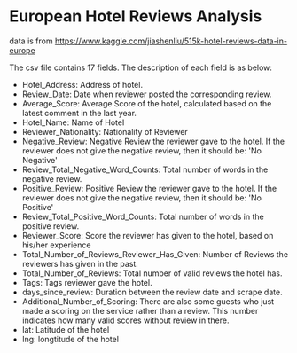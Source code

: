 # European Hotel Reviews Analysis
data is from https://www.kaggle.com/jiashenliu/515k-hotel-reviews-data-in-europe

The csv file contains 17 fields. The description of each field is as below:

- Hotel_Address: Address of hotel.
- Review_Date: Date when reviewer posted the corresponding review.
- Average_Score: Average Score of the hotel, calculated based on the latest comment in the last year.
- Hotel_Name: Name of Hotel
- Reviewer_Nationality: Nationality of Reviewer
- Negative_Review: Negative Review the reviewer gave to the hotel. If the reviewer does not give the negative review, then it should be: 'No Negative'
- Review_Total_Negative_Word_Counts: Total number of words in the negative review.
- Positive_Review: Positive Review the reviewer gave to the hotel. If the reviewer does not give the negative review, then it should be: 'No Positive'
- Review_Total_Positive_Word_Counts: Total number of words in the positive review.
- Reviewer_Score: Score the reviewer has given to the hotel, based on his/her experience
- Total_Number_of_Reviews_Reviewer_Has_Given: Number of Reviews the reviewers has given in the past.
- Total_Number_of_Reviews: Total number of valid reviews the hotel has.
- Tags: Tags reviewer gave the hotel.
- days_since_review: Duration between the review date and scrape date.
- Additional_Number_of_Scoring: There are also some guests who just made a scoring on the service rather than a review. This number indicates how many valid scores without review in there.
- lat: Latitude of the hotel
- lng: longtitude of the hotel
